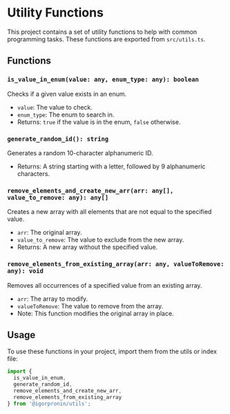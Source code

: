 # Utility Functions

This project contains a set of utility functions to help with common programming tasks. These functions are exported from `src/utils.ts`.

## Functions

### `is_value_in_enum(value: any, enum_type: any): boolean`

Checks if a given value exists in an enum.

- `value`: The value to check.
- `enum_type`: The enum to search in.
- Returns: `true` if the value is in the enum, `false` otherwise.

### `generate_random_id(): string`

Generates a random 10-character alphanumeric ID.

- Returns: A string starting with a letter, followed by 9 alphanumeric characters.

### `remove_elements_and_create_new_arr(arr: any[], value_to_remove: any): any[]`

Creates a new array with all elements that are not equal to the specified value.

- `arr`: The original array.
- `value_to_remove`: The value to exclude from the new array.
- Returns: A new array without the specified value.

### `remove_elements_from_existing_array(arr: any, valueToRemove: any): void`

Removes all occurrences of a specified value from an existing array.

- `arr`: The array to modify.
- `valueToRemove`: The value to remove from the array.
- Note: This function modifies the original array in place.

## Usage

To use these functions in your project, import them from the utils or index file:

```typescript
import { 
  is_value_in_enum, 
  generate_random_id, 
  remove_elements_and_create_new_arr, 
  remove_elements_from_existing_array 
} from '@igorpronin/utils';
```

